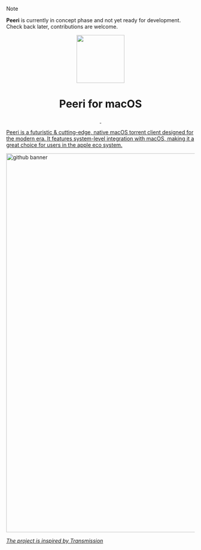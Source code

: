 > [!NOTE]  
> **Peeri** is currently in concept phase and not yet ready for development. Check back later, contributions are welcome.




<p align="center">

  <img src="https://github.com/Aayush9029/Peeri/assets/43297314/9217a341-c60b-47bf-a4a0-496bd842f4d8)" height="128">
  <h1 align="center">Peeri for macOS</h1>
</p>

<p align="center">
  <a aria-label="Follow Developer on Linkedin" href="https://www.linkedin.com/in/aayush-p-616b6b16a/" target="_blank">
    <img alt="" src="https://img.shields.io/badge/Follow%20@Aayush Pokharel-black.svg?style=for-the-badge&logo=Linkedin">
  </a>
    </a>
<!--     <a aria-label="Download App" href="https://aayush9029.gumroad.com/l/boltapp" target="_blank">
    <img alt="" src="https://img.shields.io/badge/Download%20Latest%20Version-black.svg?style=for-the-badge&logo=apple"> -->
  </a>
  <a aria-label="Buy me a coffee (support app's development)" href="https://www.buymeacoffee.com/swiftdev" target="_blank">
    <img alt="" src="https://img.shields.io/badge/Support%20Development-black.svg?style=for-the-badge&logo=ko-fi">
</p>

Peeri is a futuristic & cutting-edge, native macOS torrent client designed for the modern era. It features system-level integration with macOS, making it a great choice for users in the apple eco system.

<img width="1012" alt="github banner" src="https://user-images.githubusercontent.com/43297314/237059717-7a138ad2-d305-4d42-a6fa-9fcca02058a8.png">

*The project is inspired by Transmission*
